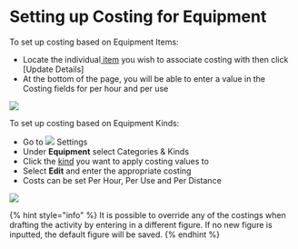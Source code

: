 # Setting up Costing for Equipment

To set up costing based on Equipment Items:

* Locate the individual[ item](../../equipment-management/equipment-items/) you wish to associate costing with then click \[Update Details\]
* At the bottom of the page, you will be able to enter a value in the Costing fields for per hour and per use

![](../../.gitbook/assets/equipment-items-costing.gif)

To set up costing based on Equipment Kinds:

* Go to ![](https://support.d4h.org/desk/file/10302050/image.png) Settings
* Under **Equipment** select Categories & Kinds
* Click the [kind](../../equipment-management/untitled.md) you want to apply costing values to
* Select **Edit** and enter the appropriate costing
* Costs can be set Per Hour, Per Use and Per Distance 

![](../../.gitbook/assets/equipment-kinds-costing.gif)

{% hint style="info" %}
It is possible to override any of the costings when drafting the activity by entering in a different figure. If no new figure is inputted, the default figure will be saved.
{% endhint %}

